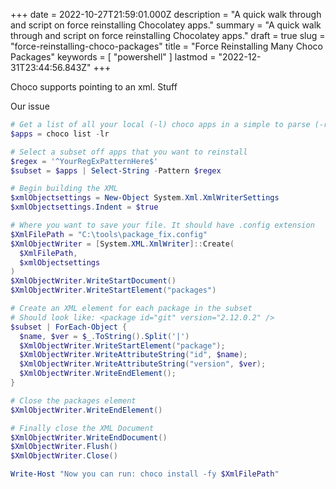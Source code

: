 +++
date = 2022-10-27T21:59:01.000Z
description = "A quick walk through and script on force reinstalling Chocolatey apps."
summary = "A quick walk through and script on force reinstalling Chocolatey apps."
draft = true
slug = "force-reinstalling-choco-packages"
title = "Force Reinstalling Many Choco Packages"
keywords = [ "powershell" ]
lastmod = "2022-12-31T23:44:56.843Z"
+++


Choco supports pointing to an xml. Stuff

Our issue

```powershell
# Get a list of all your local (-l) choco apps in a simple to parse (-r) format 
$apps = choco list -lr

# Select a subset off apps that you want to reinstall
$regex = '^YourRegExPatternHere$'
$subset = $apps | Select-String -Pattern $regex

# Begin building the XML
$xmlObjectsettings = New-Object System.Xml.XmlWriterSettings
$xmlObjectsettings.Indent = $true

# Where you want to save your file. It should have .config extension
$XmlFilePath = "C:\tools\package_fix.config"
$XmlObjectWriter = [System.XML.XmlWriter]::Create(
  $XmlFilePath,
  $xmlObjectsettings
)
$XmlObjectWriter.WriteStartDocument()
$XmlObjectWriter.WriteStartElement("packages")

# Create an XML element for each package in the subset
# Should look like: <package id="git" version="2.12.0.2" />
$subset | ForEach-Object {
  $name, $ver = $_.ToString().Split('|')
  $XmlObjectWriter.WriteStartElement("package");
  $XmlObjectWriter.WriteAttributeString("id", $name);
  $XmlObjectWriter.WriteAttributeString("version", $ver);
  $XmlObjectWriter.WriteEndElement();
}

# Close the packages element
$XmlObjectWriter.WriteEndElement()

# Finally close the XML Document
$XmlObjectWriter.WriteEndDocument()
$XmlObjectWriter.Flush()
$XmlObjectWriter.Close()

Write-Host "Now you can run: choco install -fy $XmlFilePath"
```
